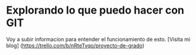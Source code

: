 # Explorando lo que puedo hacer con GIT
Voy a subir informacion para entender el funcionamiento de esto.
[Visita mi blog] (https://trello.com/b/nRteTvqo/proyecto-de-grado)
